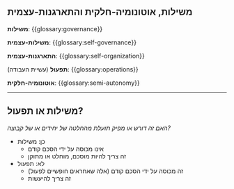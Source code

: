 ## משילות, אוטונומיה-חלקית והתארגנות-עצמית

**משילות**: {{glossary:governance}}

**משילות-עצמית**: {{glossary:self-governance}}

**התארגנות-עצמית**: {{glossary:self-organization}}

**תפעול** (עשיית העבודה): {{glossary:operations}}

**אוטונומיה-חלקית**: {{glossary:semi-autonomy}}

* * *

## משילות או תפעול?

*האם זה דורש או מפיק תועלת מהחלטה של יחידים או של קבוצה?*

- כן: משילות 
    - אינו מכוסה על ידי הסכם קודם
    - זה צריך להיות מוסכם, מוחלט או מתוקן
- לא: תפעול 
    - זה מכוסה על ידי הסכם קודם (אלה שאחראים חופשיים לפעול)
    - זה צריך להיעשות